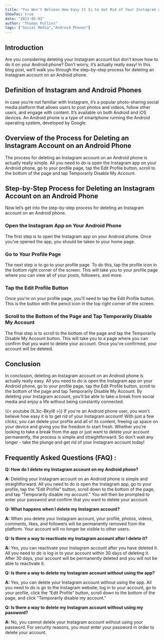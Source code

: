 ```yaml
---
title: "You Won't Believe How Easy It Is to Get Rid of Your Instagram Account on Android Phones!"
ShowToc: true 
date: "2023-05-02"
author: "Thomas Pullins" 
tags: ["Social Media","Android Phones"]
---
```

## Introduction 
Are you considering deleting your Instagram account but don’t know how to do it on your Android phone? Don’t worry, it’s actually really easy! In this blog post, we’ll walk you through the step-by-step process for deleting an Instagram account on an Android phone. 

## Definition of Instagram and Android Phones
In case you’re not familiar with Instagram, it’s a popular photo-sharing social media platform that allows users to post photos and videos, follow other users, and engage with content. It’s available on both Android and iOS devices. An Android phone is a type of smartphone running the Android operating system, developed by Google. 

## Overview of the Process for Deleting an Instagram Account on an Android Phone
The process for deleting an Instagram account on an Android phone is actually really simple. All you need to do is open the Instagram app on your Android phone, go to your profile page, tap the Edit Profile button, scroll to the bottom of the page and tap Temporarily Disable My Account. 

## Step-by-Step Process for Deleting an Instagram Account on an Android Phone
Now let’s get into the step-by-step process for deleting an Instagram account on an Android phone. 

### Open the Instagram App on Your Android Phone
The first step is to open the Instagram app on your Android phone. Once you’ve opened the app, you should be taken to your home page. 

### Go to Your Profile Page
The next step is to go to your profile page. To do this, tap the profile icon in the bottom right corner of the screen. This will take you to your profile page where you can view all of your posts, followers, and more. 

### Tap the Edit Profile Button
Once you’re on your profile page, you’ll need to tap the Edit Profile button. This is the button with the pencil icon in the top right corner of the screen. 

### Scroll to the Bottom of the Page and Tap Temporarily Disable My Account
The final step is to scroll to the bottom of the page and tap the Temporarily Disable My Account button. This will take you to a page where you can confirm that you want to delete your account. Once you’ve confirmed, your account will be deleted. 

## Conclusion
In conclusion, deleting an Instagram account on an Android phone is actually really easy. All you need to do is open the Instagram app on your Android phone, go to your profile page, tap the Edit Profile button, scroll to the bottom of the page and tap Temporarily Disable My Account. By deleting your Instagram account, you’ll be able to take a break from social media and enjoy a life without being constantly connected.

{{< youtube 0L3ic-BkyI8 >}} 
If you're an Android phone user, you won't believe how easy it is to get rid of your Instagram account! With just a few clicks, you can delete your profile and all of its content, freeing up space on your device and giving you the freedom to start fresh. Whether you're looking to take a break from the app or just want to delete your account permanently, the process is simple and straightforward. So don't wait any longer - take the plunge and get rid of your Instagram account today!

## Frequently Asked Questions (FAQ) :
**Q: How do I delete my Instagram account on my Android phone?**

**A:** Deleting your Instagram account on an Android phone is simple and straightforward. All you need to do is open the Instagram app, go to your profile, tap the “Edit Profile” button, scroll down to the bottom of the page, and tap “Temporarily disable my account.” You will then be prompted to enter your password and confirm that you want to delete your account.

**Q: What happens when I delete my Instagram account?**

**A:** When you delete your Instagram account, your profile, photos, videos, comments, likes, and followers will be permanently removed from the platform. Your account will no longer be visible to other users.

**Q: Is there a way to reactivate my Instagram account after I delete it?**

**A:** Yes, you can reactivate your Instagram account after you have deleted it. All you need to do is log in to your account within 30 days of deleting it. After 30 days, your account will be permanently deleted and you will not be able to reactivate it.

**Q: Is there a way to delete my Instagram account without using the app?**

**A:** Yes, you can delete your Instagram account without using the app. All you need to do is go to the Instagram website, log in to your account, go to your profile, click the “Edit Profile” button, scroll down to the bottom of the page, and click “Temporarily disable my account.”

**Q: Is there a way to delete my Instagram account without using my password?**

**A:** No, you cannot delete your Instagram account without using your password. For security reasons, you must enter your password in order to delete your account.



